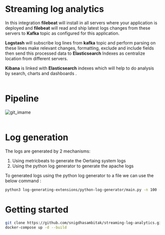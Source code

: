# Streaming log analytics

In this integration <b>filebeat</b> will install in all servers where your application is deployed and <b>filebeat</b> will read and ship latest logs changes from these servers to <b>Kafka</b> topic as configured for this application.

<b>Logstash</b> will subscribe log lines from <b>kafka</b> topic and perform parsing on these lines make relevant changes, formatting, exclude and include fields then send this processed data to <b>Elasticsearch</b> Indexes as centralize location from different servers.

<b>Kibana</b> is linked with <b>Elasticsearch</b> indexes which will help to do analysis by search, charts and dashboards .
<br><br>

# Pipeline
![git_imame](https://user-images.githubusercontent.com/50271311/155036578-c1f2517f-cf4b-4eb0-a9fe-4d25d7031e70.png)
<br><br>

# Log generation

The logs are generated by 2 mechanisms:

1. Using metricbeats to generate the Oertaing system logs
2. Using the python log generator to generate the apache logs 

To generated logs using the python log generator to a file we can use the below command :

```bash
python3 log-generating-extensions/python-log-generator/main.py -n 100 -o LOG -p ../../elasticsearch/logs/ -s 10
```


# Getting started 
```bash
git clone https://github.com/snigdhasambitak/streaming-log-analytics.git
docker-compose up -d --build
```
<br>
